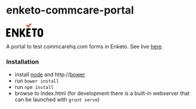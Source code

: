enketo-commcare-portal
======================

![Enketo Logo](public/images/logo.png "Enketo Logo")

A portal to test commcarehq.com forms in Enketo. See live [here](http://commcare.enk.to).


### Installation

* install [node](http://nodejs.org) and http://[bower](http://bower.io/)
* run `bower install`
* run `npm install`
* browse to index.html (for development there is a built-in webserver that can be launched with `grunt serve`)
